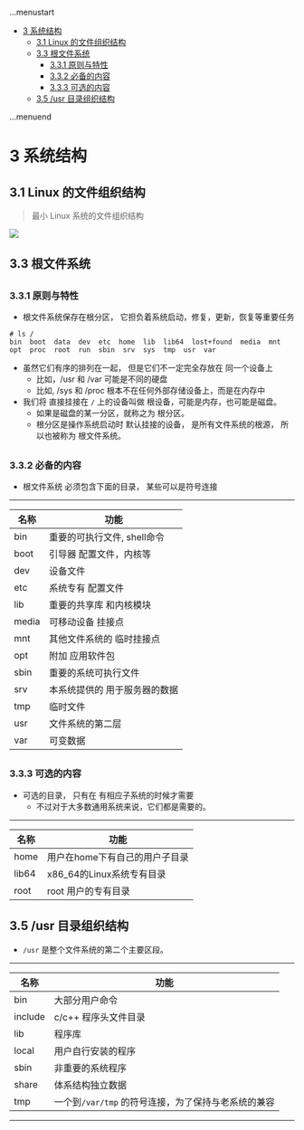 ...menustart

 - [3 系统结构](#945ecd032baf804bdb76100ab68067b0)
     - [3.1 Linux 的文件组织结构](#be43e58e6be359b522be6d81834cd1fc)
     - [3.3 根文件系统](#72bcb5b07fce5f144011534e8140baa7)
         - [3.3.1 原则与特性](#ad095e1db62dba73d13badb1f2375dde)
         - [3.3.2 必备的内容](#cce7ed50e9ad40cb376d2558ba47d967)
         - [3.3.3 可选的内容](#055d5c3afa5654eb8d72d02d80d3d7f9)
     - [3.5 /usr 目录组织结构](#244962dc992e1423d077d71cc059bc42)

...menuend


<h2 id="945ecd032baf804bdb76100ab68067b0"></h2>


# 3 系统结构

<h2 id="be43e58e6be359b522be6d81834cd1fc"></h2>


## 3.1 Linux 的文件组织结构

 > 最小 Linux 系统的文件组织结构

![](../imgs/linux_minimal_fs.png)

<h2 id="72bcb5b07fce5f144011534e8140baa7"></h2>


## 3.3 根文件系统

<h2 id="ad095e1db62dba73d13badb1f2375dde"></h2>


### 3.3.1 原则与特性

 - 根文件系统保存在根分区， 它担负着系统启动，修复，更新，恢复等重要任务
 
```
# ls /
bin  boot  data  dev  etc  home  lib  lib64  lost+found  media  mnt  opt  proc  root  run  sbin  srv  sys  tmp  usr  var
```

 - 虽然它们有序的排列在一起， 但是它们不一定完全存放在 同一个设备上
    - 比如，/usr 和 /var 可能是不同的硬盘
    - 比如, /sys 和 /proc 根本不在任何外部存储设备上，而是在内存中
 - 我们将 直接挂接在 `/` 上的设备叫做 根设备，可能是内存，也可能是磁盘。
    - 如果是磁盘的某一分区，就称之为 根分区。
    - 根分区是操作系统启动时 默认挂接的设备， 是所有文件系统的根源， 所以也被称为 根文件系统。


<h2 id="cce7ed50e9ad40cb376d2558ba47d967"></h2>


### 3.3.2 必备的内容

 - 根文件系统 必须包含下面的目录， 某些可以是符号连接

---

名称 | 功能
--- | ---
bin | 重要的可执行文件, shell命令
boot | 引导器 配置文件，内核等
dev | 设备文件
etc | 系统专有 配置文件
lib | 重要的共享库 和内核模块
media | 可移动设备 挂接点
mnt | 其他文件系统的 临时挂接点
opt | 附加 应用软件包
sbin | 重要的系统可执行文件
srv | 本系统提供的 用于服务器的数据
tmp | 临时文件
usr | 文件系统的第二层
var | 可变数据


<h2 id="055d5c3afa5654eb8d72d02d80d3d7f9"></h2>


### 3.3.3 可选的内容

 - 可选的目录， 只有在 有相应子系统的时候才需要
    - 不过对于大多数通用系统来说，它们都是需要的。

---

名称 | 功能
--- | ---
home | 用户在home下有自己的用户子目录
lib64 | x86_64的Linux系统专有目录
root | root 用户的专有目录

<h2 id="244962dc992e1423d077d71cc059bc42"></h2>


## 3.5 /usr 目录组织结构
 
 - `/usr` 是整个文件系统的第二个主要区段。

---

名称 | 功能
--- | ---
bin | 大部分用户命令
include | c/c++ 程序头文件目录
lib | 程序库
local | 用户自行安装的程序
sbin | 非重要的系统程序
share | 体系结构独立数据
tmp | 一个到`/var/tmp` 的符号连接，为了保持与老系统的兼容


---


